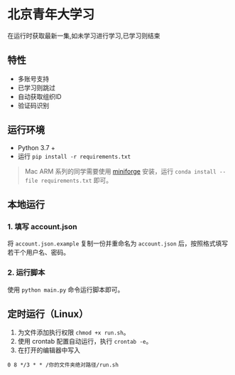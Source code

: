 # 北京青年大学习

在运行时获取最新一集,如未学习进行学习,已学习则结束

## 特性

- 多账号支持
- 已学习则跳过
- 自动获取组织ID
- 验证码识别

## 运行环境

- Python 3.7 +
- 运行 `pip install -r requirements.txt`

> Mac ARM 系列的同学需要使用 [miniforge](https://github.com/conda-forge/miniforge) 安装，运行 `conda install --file requirements.txt` 即可。

## 本地运行

### 1. 填写 account.json

将 `account.json.example` 复制一份并重命名为 `account.json` 后，按照格式填写若干个用户名、密码。

### 2. 运行脚本

使用 `python main.py` 命令运行脚本即可。

## 定时运行（Linux）

1. 为文件添加执行权限 `chmod +x run.sh`。
2. 使用 crontab 配置自动运行，执行 `crontab -e`。
3. 在打开的编辑器中写入

  ```
  0 8 */3 * * /你的文件夹绝对路径/run.sh
  ```
